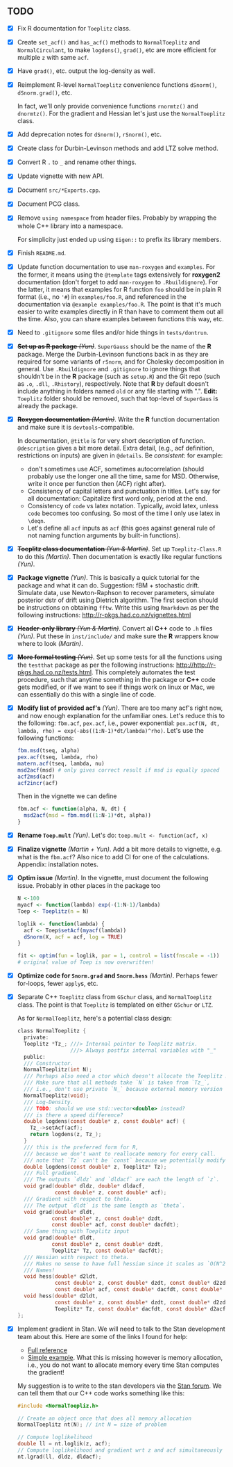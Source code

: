 ## TODO

- [x] Fix R documentation for `Toeplitz` class.

- [x] Create `set_acf()` and `has_acf()` methods to `NormalToeplitz` and `NormalCirculant`, to make `logdens()`, `grad()`, etc are more efficient for multiple `z` with same `acf`.

- [x] Have `grad()`, etc. output the log-density as well.

- [x] Reimplement R-level `NormalToeplitz` convenience functions `dSnorm()`, `dSnorm.grad()`, etc.

	In fact, we'll only provide convenience functions `rnormtz()` and `dnormtz()`.  For the gradient and Hessian let's just use the `NormalToeplitz` class.
	
- [x] Add deprecation notes for `dSnorm()`, `rSnorm()`, etc.
	
- [x] Create class for Durbin-Levinson methods and add LTZ solve method.

- [x] Convert R `.` to `_` and rename other things.

- [x] Update vignette with new API.

- [x] Document `src/*Exports.cpp`.

- [x] Document PCG class.

- [x] Remove `using namespace` from header files.  Probably by wrapping the whole C++ library into a namespace.

	For simplicity just ended up using `Eigen::` to prefix its library members.

- [x] Finish `README.md`.

- [x] Update function documentation to use `man-roxygen` and `examples`.  For the former, it means using the `@template` tags extensively for **roxygen2** documentation (don't forget to add `man-roxygen` to `.Rbuildignore`).  For the latter, it means that examples for R function `foo` should be in plain R format (i.e., no `'#`) in `examples/foo.R`, and referenced in the documentation via `@example examples/foo.R`.  The point is that it's much easier to write examples directly in R than have to comment them out all the time.  Also, you can share examples between functions this way, etc.

- [x] Need to `.gitignore` some files and/or hide things in `tests/dontrun`.

- [x] ~~**Set up as R package** *(Yun)*~~.  `SuperGauss` should be the name of the **R** package.  Merge the Durbin-Levinson functions back in as they are required for some variants of `rSnorm`, and for Cholesky decomposition in general.  Use `.Rbuildignore` and `.gitignore` to ignore things that shouldn't be in the **R** package (such as `setup.R`) and the Git repo (such as `.o`, `.dll`, `.Rhistory`), respectively.  Note that **R** by default doesn't include anything in folders named `old` or any file starting with ".". **Edit:** `Toeplitz` folder should be removed, such that top-level of `SuperGaus` is already the package.

- [x] ~~**Roxygen documentation** *(Martin)*~~.  Write the **R** function documentation and make sure it is `devtools`-compatible.

    In documentation, `@title` is for very short description of function.  `@description` gives a bit more detail.  Extra detail, (e.g., acf definition, restrictions on inputs) are given in `@details`.  Be *consistent*: for example:
	
    - don't sometimes use ACF, sometimes autocorrelation (should probably use the longer one all the time, same for MSD.  Otherwise, write it once per function then (ACF) right after).  	
    - Consistency of capital letters and punctuation in titles.  Let's say for all documentation: Capitalize first word only, period at the end.
    - Consistency of `code` vs latex notation.  Typically, avoid latex, unless `code` becomes too confusing.  So most of the time I only use latex in `\deqn`.
    - Let's define all `acf` inputs as `acf` (this goes against general rule of not naming function arguments by built-in functions).


- [x] ~~**Toeplitz class documentation** *(Yun & Martin)*~~.  Set up `Toeplitz-Class.R` to do this *(Martin)*.  Then documentation is exactly like regular functions *(Yun)*.

- [x] **Package vignette** *(Yun)*.  This is basically a quick tutorial for the package and what it can do.  Suggestion: fBM + stochastic drift.  Simulate data, use Newton-Raphson to recover parameters, simulate posterior dstr of drift using Dietrich algorithm.  The first section should be instructions on obtaining `fftw`.  Write this using `Rmarkdown` as per the following instructions: <http://r-pkgs.had.co.nz/vignettes.html>

- [x] ~~**Header-only library** *(Yun & Martin)*~~.  Convert all **C++** code to `.h` files *(Yun)*.  Put these in `inst/include/` and make sure the **R** wrappers know where to look *(Martin)*. 

- [x] ~~**More formal testing** *(Yun)*~~.  Set up some tests for all the functions using the `testthat` package as per the following instructions: <http://http://r-pkgs.had.co.nz/tests.html>.  This completely automates the test procedure, such that anytime something in the package or **C++** code gets modified, or if we want to see if things work on linux or Mac, we can essentially do this with a single line of code.

- [x] **Modify list of provided acf's** *(Yun)*.  There are too many acf's right now, and now enough explanation for the unfamiliar ones.  Let's reduce this to the following: `fbm.acf`, `pex.acf`, i.e., power exponential: `pex.acf(N, dt, lambda, rho) = exp(-abs((1:N-1)*dt/lambda)^rho)`.  Let's use the following functions:

    ```r
    fbm.msd(tseq, alpha)
	pex.acf(tseq, lambda, rho)
	matern.acf(tseq, lambda, nu)
	msd2acf(msd) # only gives correct result if msd is equally spaced
	acf2msd(acf)
	acf2incr(acf)
    ```

    Then in the vignette we can define

    ```r
    fbm.acf <- function(alpha, N, dt) {
      msd2acf(msd = fbm.msd((1:N-1)*dt, alpha))
    }
    ```

- [x] **Rename `Toep.mult`** *(Yun)*.  Let's do: `toep.mult <- function(acf, x)`

- [x] **Finalize vignette** *(Martin + Yun)*.  Add a bit more details to vignette, e.g. what is the `fbm.acf`?  Also nice to add CI for one of the calculations.  Appendix: installation notes.

- [x] **Optim issue** *(Martin)*. In the vignette, must document the following issue.  Probably in other places in the package too

    ```r
    N <-100
    myacf <- function(lambda) exp(-(1:N-1)/lambda)
    Toep <- Toeplitz(n = N)

    loglik <- function(lambda) {
      acf <- Toep$setAcf(myacf(lambda))
      dSnorm(X, acf = acf, log = TRUE)
    }

    fit <- optim(fun = loglik, par = 1, control = list(fnscale = -1))
    # original value of Toep is now overwritten!
    ```

- [x] **Optimize code for `Snorm.grad` and `Snorm.hess`** *(Martin)*.  Perhaps fewer for-loops, fewer `apply`s, etc.

- [x] Separate C++ `Toeplitz` class from `GSchur` class, and `NormalToeplitz` class.  The point is that `Toeplitz` is templated on either `GSchur` or `LTZ`.

    As for `NormalToeplitz`, here's a potential class design:
	
	```c
	class NormalToeplitz {
	  private:
	  Toeplitz *Tz_; ///> Internal pointer to Toeplitz matrix.
	                 ///> Always postfix internal variables with "_"
	  public:
	  /// Constructor.
	  NormalToeplitz(int N);
	  /// Perhaps also need a ctor which doesn't allocate the Toeplitz memory internally?
	  /// Make sure that all methods take `N` is taken from `Tz_`, 
	  /// i.e., don't use private `N_` because external memory version won't know what this is.
	  NormalToeplitz(void);
	  /// Log-Density.
	  /// TODO: should we use std::vector<double> instead? 
	  /// is there a speed difference?
	  double logdens(const double* z, const double* acf) {
	    Tz_->setAcf(acf);
	    return logdens(z, Tz_);
	  }
	  /// this is the preferred form for R, 
	  /// because we don't want to reallocate memory for every call.
	  /// note that `Tz` can't be `const` because we potentially modify its internal structure.
	  double logdens(const double* z, Toeplitz* Tz);
	  /// Full gradient.
	  /// The outputs `dldz` and `dldacf` are each the length of `z`.
	  void grad(double* dldz, double* dldacf,
	            const double* z, const double* acf);
	  /// Gradient with respect to theta.
	  /// The output `dldt` is the same length as `theta`.
	  void grad(double* dldt,
	           const double* z, const double* dzdt, 
	           const double* acf, const double* dacfdt);
	  /// Same thing with Toeplitz input
	  void grad(double* dldt,
	           const double* z, const double* dzdt, 
	           Toeplitz* Tz, const double* dacfdt);
	  /// Hessian with respect to theta.
	  /// Makes no sense to have full hessian since it scales as `O(N^2)`.
	  /// Names!
	  void hess(double* d2ldt,
	            const double* z, const double* dzdt, const double* d2zdt, 
	            const double* acf, const double* dacfdt, const double* d2acfdt);
	  void hess(double* d2ldt,
	            const double* z, const double* dzdt, const double* d2zdt, 
	            Toeplitz* Tz, const double* dacfdt, const double* d2acfdt);
	};
	```


- [x] Implement gradient in Stan.  We will need to talk to the Stan development team about this.  Here are some of the links I found for help:

    - [Full reference](https://arxiv.org/abs/1509.07164)
	- [Simple example]( https://github.com/stan-dev/math/wiki/Adding-a-new-function-with-known-gradients).  What this is missing however is memory allocation, i.e., you do not want to allocate memory every time Stan computes the gradient!
	
	My suggestion is to write to the stan developers via the [Stan forum](https://discourse.mc-stan.org/).  We can tell them that our C++ code works something like this:
	
	```c
	#include <NormalToepliz.h>
	
	// Create an object once that does all memory allocation
	NormalToeplitz nt(N); // int N = size of problem
	
	// Compute loglikelihood
	double ll = nt.loglik(z, acf);
	// Compute loglikelihood and gradient wrt z and acf simultaneously
	nt.lgrad(ll, dldz, dldacf);
	```
